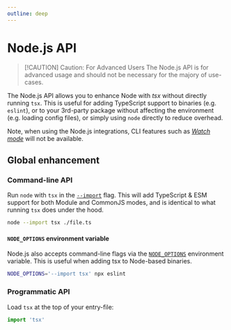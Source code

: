 ```yaml
---
outline: deep
---
```


# Node.js API

> [!CAUTION] Caution: For Advanced Users
The Node.js API is for advanced usage and should not be necessary for the majory of use-cases.

The Node.js API allows you to enhance Node with _tsx_ without directly running `tsx`. This is useful for adding TypeScript support to binaries (e.g. `eslint`), or to your 3rd-party package without affecting the environment (e.g. loading config files), or simply using `node` directly to reduce overhead.

Note, when using the Node.js integrations, CLI features such as [_Watch mode_](/watch-mode.md) will not be available.

## Global enhancement

### Command-line API

Run `node` with `tsx` in the [`--import`](https://nodejs.org/api/module.html#enabling) flag. This will add TypeScript & ESM support for both Module and CommonJS modes, and is identical to what running `tsx` does under the hood.

```sh
node --import tsx ./file.ts
```

#### `NODE_OPTIONS` environment variable

Node.js also accepts command-line flags via the [`NODE_OPTIONS`](https://nodejs.org/api/cli.html#node_optionsoptions) environment variable. This is useful when adding tsx to Node-based binaries.

```sh
NODE_OPTIONS='--import tsx' npx eslint
```

### Programmatic API

Load `tsx` at the top of your entry-file:
```js
import 'tsx'
```
